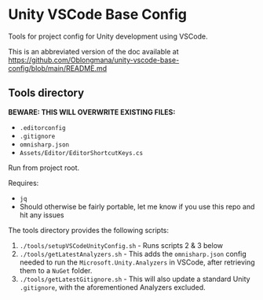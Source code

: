 # Unity VSCode Base Config

Tools for project config for Unity development using VSCode.

This is an abbreviated version of the doc available at https://github.com/Oblongmana/unity-vscode-base-config/blob/main/README.md

## Tools directory

**BEWARE: THIS WILL OVERWRITE EXISTING FILES:**
 - `.editorconfig`
 - `.gitignore`
 - `omnisharp.json`
 - `Assets/Editor/EditorShortcutKeys.cs`

Run from project root.

Requires:
 - `jq`
 - Should otherwise be fairly portable, let me know if you use this repo and hit any issues

The tools directory provides the following scripts:
1. `./tools/setupVSCodeUnityConfig.sh` - Runs scripts 2 & 3 below
2. `./tools/getLatestAnalyzers.sh` - This adds the `omnisharp.json` config needed to run the `Microsoft.Unity.Analyzers` in VSCode, after retrieving them to a `NuGet` folder.
3. `./tools/getLatestGitignore.sh` - This will also update a standard Unity `.gitignore`, with the aforementioned Analyzers excluded.
